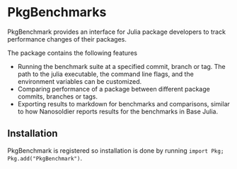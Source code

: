 # PkgBenchmarks

PkgBenchmark provides an interface for Julia package developers to track performance changes of their packages.

The package contains the following features

* Running the benchmark suite at a specified commit, branch or tag. The path to the julia executable, the command line flags, and the environment variables can be customized.
* Comparing performance of a package between different package commits, branches or tags.
* Exporting results to markdown for benchmarks and comparisons, similar to how Nanosoldier reports results for the benchmarks in Base Julia.

## Installation

PkgBenchmark is registered so installation is done by running `import Pkg; Pkg.add("PkgBenchmark")`.
